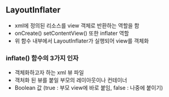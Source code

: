 
## LayoutInflater
- xml에 정의된 리소스를 view 객체로 반환하는 역할을 함
- onCreate() setContentView() 또한 inflater 역할
- 위 함수 내부에서 LayoutInflater가 실행되어 view를 객체화 

### inflate() 함수의 3가지 인자
- 객체화하고자 하는 xml 뷰 파일
- 객처화 된 뷰를 붙일 부모의 레이아웃이나 컨테이너
- Boolean 값 (true : 부모 view에 바로 붙임, false : 나중에 붙이기)
